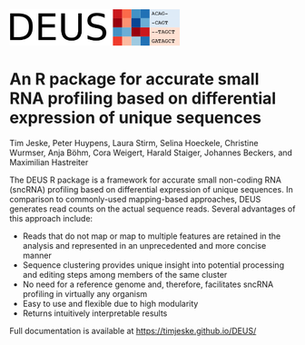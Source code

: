 <img src="./docs/pics/DEUS_logo_v2.png" alt="DEUS logo" width="300px" /> 

# An R package for accurate small RNA profiling based on differential expression of unique sequences 

Tim Jeske, Peter Huypens, Laura Stirm, Selina Hoeckele, Christine Wurmser, Anja Böhm, Cora Weigert, Harald Staiger, Johannes Beckers, and Maximilian Hastreiter

The DEUS R package is a framework for accurate small non-coding RNA (sncRNA) profiling based on differential expression of unique sequences. In comparison to commonly-used 
mapping-based approaches, DEUS generates read counts on the actual sequence reads. Several advantages of this approach include:

- Reads that do not map or map to multiple features are retained in the analysis and represented in an unprecedented and more concise manner
- Sequence clustering provides unique insight into potential processing and editing steps among members of the same cluster
- No need for a reference genome and, therefore, facilitates sncRNA profiling in virtually any organism
- Easy to use and flexible due to high modularity
- Returns intuitively interpretable results

Full documentation is available at  <https://timjeske.github.io/DEUS/>
